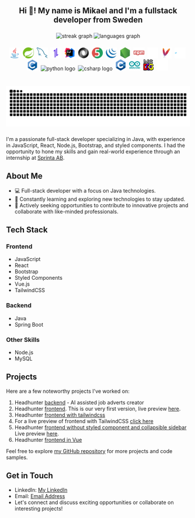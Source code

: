 <h2 align="center">Hi 👋! My name is Mikael and I'm a fullstack developer from Sweden</h2>

###

<div align="center">
  <img src="https://streak-stats.demolab.com?user=MikaelEngvall&locale=en&mode=weekly&theme=dracula&hide_border=false&border_radius=5&date_format=j%20M%5B%20Y%5D" height="150" alt="streak graph"  />
  <img src="https://github-readme-stats.vercel.app/api/top-langs?username=MikaelEngvall&locale=en&hide_title=false&layout=compact&card_width=320&langs_count=5&theme=dracula&hide_border=false" height="150" alt="languages graph"  />
  
###

<div align="center">
  <picture>
  <img src="https://github.com/devicons/devicon/blob/v2.16.0/icons/java/java-original.svg" unselectable="on" height="30" alt="java logo"  />
  <img width="12" />
  </picture>
  <picture>
  <img src="https://github.com/devicons/devicon/blob/v2.16.0/icons/spring/spring-original.svg" height="30" alt="spring logo"  />
  <img width="12" />
  </picture>
  <picture>
  <img src="https://github.com/devicons/devicon/blob/v2.16.0/icons/mysql/mysql-original.svg" height="30" alt="mySql logo"  />
  <img width="12" />
  </picture>
  <picture>
  <img src="https://github.com/devicons/devicon/blob/v2.16.0/icons/axios/axios-plain.svg" height="30" alt="axios logo"  />
  <img width="12" />
  </picture>
  <picture>
  <img src="https://github.com/devicons/devicon/blob/v2.16.0/icons/intellij/intellij-original.svg" height="30" alt="intellij logo"  />
  <img width="12" />
  </picture>
  <picture>
  <img src="https://github.com/devicons/devicon/blob/v2.16.0/icons/json/json-original.svg" height="30" alt="json logo"  />
  <img width="12" />  
  </picture>
  <picture>
  <img src="https://github.com/devicons/devicon/blob/v2.16.0/icons/junit/junit-original.svg" height="30" alt="junit logo"  />
  <img width="12" />
  </picture>
  <picture>
  <img src="https://github.com/devicons/devicon/blob/v2.16.0/icons/jquery/jquery-original.svg" height="30" alt="jquery logo"  />
  <img width="12" />
  </picture>
  <picture>
  <img src="https://github.com/devicons/devicon/blob/v2.16.0/icons/nodejs/nodejs-original.svg" height="30" alt="node.js logo"  />
  <img width="12" /> 
  </picture>
  <picture>
  <img src="https://github.com/devicons/devicon/blob/v2.16.0/icons/npm/npm-original-wordmark.svg" height="30" alt="npm logo"  />
  <img width="12" /> 
  </picture>
  <picture>
  <img src="icons8-chatgpt-50.png" height="30" alt="opeai logo"  />
  <img width="12" />
  </picture>
  <picture>
  <img src="https://github.com/devicons/devicon/blob/v2.16.0/icons/maven/maven-original.svg" height="30" alt="maven logo"  />
  <img width="12" />
  </picture>
  </picture>
  <picture>
  <img src="https://github.com/devicons/devicon/blob/v2.16.0/icons/tailwindcss/tailwindcss-original-wordmark.svg" height="30" alt="tailwind logo"  />
  <img width="12" />
  </picture>
  <picture>
  <img src="https://github.com/devicons/devicon/blob/v2.16.0/icons/c/c-original.svg" height="30" alt="c logo"  />
  <img width="12" />
  </picture>
  <picture>
  <img src="https://cdn.jsdelivr.net/gh/devicons/devicon/icons/python/python-original.svg" height="30" alt="python logo"  />
  <img width="12" />
  </picture>
  <picture>
  <img src="https://cdn.jsdelivr.net/gh/devicons/devicon/icons/csharp/csharp-original.svg" height="30" alt="csharp logo"  />
  <img width="12" />
  </picture>
  <picture>
  <img src="https://github.com/devicons/devicon/blob/v2.16.0/icons/cplusplus/cplusplus-original.svg" height="30" alt="c++ logo"  />
  <img width="12" />
  </picture>
  <picture>
  <img src="https://github.com/devicons/devicon/blob/v2.16.0/icons/arduino/arduino-original-wordmark.svg" height="30" alt="arduino logo"  />
  <img width="12" />
  </picture>
  <picture>
  <img src="https://github.com/devicons/devicon/blob/v2.16.0/icons/msdos/msdos-original.svg" height="30" alt="msdos logo"  />
  <img width="12" />
  </picture>
  <picture>
  <img src="icons8-github-50.png" height="30" alt="github logo"  />
  <img width="12" />
  </picture>
</div>
 
###

<br clear="both">
<div align="center">
  <picture>
<img src="https://raw.githubusercontent.com/MikaelEngvall/MikaelEngvall/output/snake.svg" alt="Snake animation" />
    </picture>
</div>
<div align="left">
  
###

I'm a passionate full-stack developer specializing in Java, with experience in JavaScript, React, Node.js, Bootstrap, and styled components. I had the opportunity to hone my skills and gain real-world experience through an internship at [Sprinta AB](https://sprinta.se).

## About Me

- 💻 Full-stack developer with a focus on Java technologies.
- 🌱 Constantly learning and exploring new technologies to stay updated.
- 🚀 Actively seeking opportunities to contribute to innovative projects and collaborate with like-minded professionals.

## Tech Stack
### Frontend

- JavaScript
- React
- Bootstrap
- Styled Components
- Vue.js
- TailwindCSS

### Backend

- Java
- Spring Boot

### Other Skills

- Node.js
- MySQL

## Projects

Here are a few noteworthy projects I've worked on:
1. Headhunter [backend](https://github.com/MikaelEngvall/headhunter-backend) - AI assisted job adverts creator
2. Headhunter [frontend](https://github.com/MikaelEngvall/headhunter-frontend). This is our very first version, live preview [here](https://headhunter-frontend.onrender.com/).
3. Headhunter [frontend with tailwindcss](https://github.com/MikaelEngvall/HeadhunterTailwindCSS)
4. For a live preview of frontend with TailwindCSS [click here](https://headhuntertailwindcss.onrender.com/)
5. Headhunter [frontend without styled component and collapsible sidebar](https://github.com/MikaelEngvall/headhunter-sidebare-final) Live preview [here](https://headhunter-sidebare-final.onrender.com/).
6. Headhunter [frontend in Vue](https://github.com/MikaelEngvall/vue-headhunter-init)

Feel free to explore [my GitHub repository](https://github.com/MikaelEngvall) for more projects and code samples.

## Get in Touch

- LinkedIn: [My LinkedIn](https://www.linkedin.com/in/mikaelengvall/)
- Email: [Email Address](mailto:mikael.engvall.me@gmail.com)
- Let's connect and discuss exciting opportunities or collaborate on interesting projects!
</div>

<!---
MikaelEngvall/MikaelEngvall is a ✨ special ✨ repository because its `README.md` (this file) appears on your GitHub profile.
- 🎓 Pursuing excellence in software development through hands-on experience and continuous education.
You can click the Preview link to take a look at your changes.
--->
